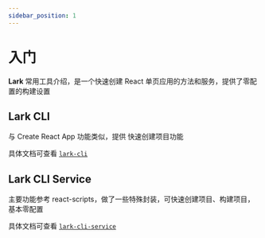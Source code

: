 ```yaml
---
sidebar_position: 1
---
```


# 入门

**Lark** 常用工具介绍，是一个快速创建 React 单页应用的方法和服务，提供了零配置的构建设置

## Lark CLI

与 Create React App 功能类似，提供 快速创建项目功能

具体文档可查看 [`lark-cli`](/docs/lark-cli/入门)

## Lark CLI Service

主要功能参考 react-scripts，做了一些特殊封装，可快速创建项目、构建项目，基本零配置

具体文档可查看 [`lark-cli-service`](/docs/lark-cli-service/开始)

